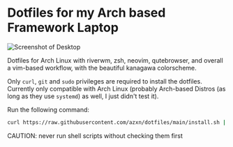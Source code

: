 # Dotfiles for my Arch based Framework Laptop

![Screenshot of Desktop](desktop.png)

Dotfiles for Arch Linux with riverwm, zsh, neovim, qutebrowser, and overall a vim-based workflow, with the beautiful kanagawa colorscheme.

Only `curl`, `git` and `sudo` privileges are required to install the dotfiles.
Currently only compatible with Arch Linux (probably Arch-based Distros (as long as they use `systemd`) as well, I just didn't test it).

Run the following command:
```bash
curl https://raw.githubusercontent.com/azxn/dotfiles/main/install.sh | sh
```

CAUTION: never run shell scripts without checking them first
